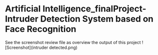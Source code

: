 # ArtificiaI Intelligence_finalProject-Intruder Detection System based on Face Recognition
See the screenshot review file as overview the output of this project
![Screenshot](intruder detected.png)
